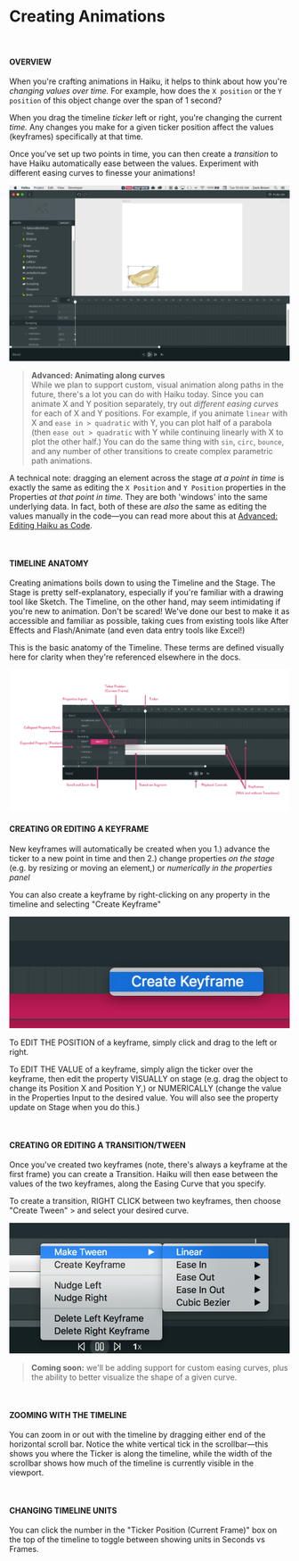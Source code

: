 # Creating Animations

<br>

#### OVERVIEW

When you're crafting animations in Haiku, it helps to think about how you're *changing values over time.*  For example, how does the `X position` or the `Y position` of this object change over the span of 1 second?  

When you drag the timeline *ticker* left or right, you're changing the current *time.*  Any changes you make for a given ticker position affect the values (keyframes) specifically at that time.

Once you've set up two points in time, you can then create a *transition* to have Haiku automatically ease between the values.  Experiment with different easing curves to finesse your animations!

![](/assets/animate-position.gif)

> **Advanced: Animating along curves**<br>
> While we plan to support custom, visual animation along paths in the future, there's a lot you can do with Haiku today.  Since you can animate X and Y position separately, try out *different easing curves* for each of X and Y positions.  For example, if you animate `linear` with X and `ease in > quadratic` with Y, you can plot half of a parabola (then `ease out > quadratic` with Y while continuing linearly with X to plot the other half.)  You can do the same thing with `sin`, `circ`, `bounce`, and any number of other transitions to create complex parametric path animations.


A technical note:  dragging an element across the stage *at a point in time* is exactly the same as editing the `X Position` and `Y Position` properties in the Properties *at that point in time.*  They are both 'windows' into the same underlying data.  In fact, both of these are *also* the same as editing the values manually in the code—you can read more about this at [Advanced:  Editing Haiku as Code](./advanced-editing-haiku-as-code.md).


<br>

#### TIMELINE ANATOMY

Creating animations boils down to using the Timeline and the Stage.  The Stage is pretty self-explanatory, especially if you're familiar with a drawing tool like Sketch.  The Timeline, on the other hand, may seem intimidating if you're new to animation.  Don't be scared!  We've done our best to make it as accessible and familiar as possible, taking cues from existing tools like After Effects and Flash/Animate (and even data entry tools like Excel!) 

This is the basic anatomy of the Timeline.  These terms are defined visually here for clarity when they're referenced elsewhere in the docs.

![](/assets/timeline-anatomy.png)



#### CREATING OR EDITING A KEYFRAME

New keyframes will automatically be created when you 1.) advance the ticker to a new point in time and then 2.) change properties *on the stage* (e.g. by resizing or moving an element,) or *numerically in the properties panel*

You can also create a keyframe by right-clicking on any property in the timeline and selecting "Create Keyframe"

![](/assets/create-keyframe.png)


To EDIT THE POSITION of a keyframe, simply click and drag to the left or right.

To EDIT THE VALUE of a keyframe, simply align the ticker over the keyframe, then edit the property VISUALLY on stage (e.g. drag the object to change its Position X and Position Y,) or NUMERICALLY (change the value in the Properties Input to the desired value.  You will also see the property update on Stage when you do this.)

<br>


#### CREATING OR EDITING A TRANSITION/TWEEN

Once you've created two keyframes (note, there's always a keyframe at the first frame) you can create a Transition.  Haiku will then ease between the values of the two keyframes, along the Easing Curve that you specify.

To create a transition, RIGHT CLICK between two keyframes, then choose "Create Tween" > and select your desired curve.

![](/assets/make-tween.png)

> **Coming soon:**  we'll be adding support for custom easing curves, plus the ability to better visualize the shape of a given curve.

<br>


#### ZOOMING WITH THE TIMELINE

You can zoom in or out with the timeline by dragging either end of the horizontal scroll bar.  Notice the white vertical tick in the scrollbar—this shows you where the Ticker is along the timeline, while the width of the scrollbar shows how much of the timeline is currently visible in the viewport.


<br>

#### CHANGING TIMELINE UNITS

You can click the number in the "Ticker Position (Current Frame)" box on the top of the timeline to toggle between showing units in Seconds vs Frames.

<br>
